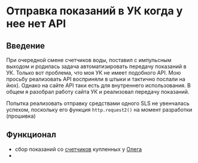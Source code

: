 # Отправка показаний в УК когда у нее нет API

## Введение

При очередной смене счетчиков воды, поставил с импульсным выходом и родилась задача автоматизировать передачу показаний в УК. Только вот проблема, что моя УК не имеет подобного API. Мою просьбу реализовать API восприняли в штыки и тактично послали на йюх). Однако на сайте API таки есть для внутреннего использования. В общем я разобрал работу сайта УК и реализовал передачу показаний.

Попытка реализовать отправку средствами одного SLS не увенчалась успехом, поскольку его функция `http.request2()` на момент разработки (прошивка)

## Функционал

- сбор показаний со [счетчиков](https://telegra.ph/Zigbee-counter-revEgony-07-05) купленных у [Олега](https://t.me/Novgorod73)
- 







